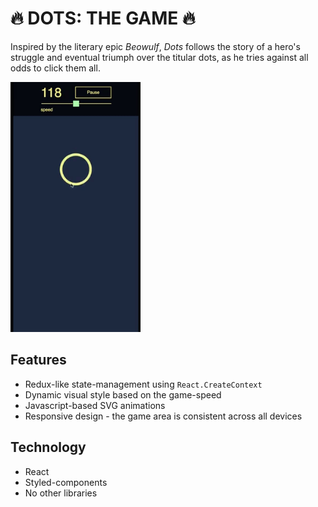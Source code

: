 # :fire: DOTS: THE GAME :fire:

Inspired by the literary epic _Beowulf_, _Dots_ follows the story of a hero's struggle and eventual triumph over the titular dots, as he tries against all odds to click them all.

<img src="./sample_media/dot-game--gameplay.gif" height="400px" />

## Features

- Redux-like state-management using `React.CreateContext`
- Dynamic visual style based on the game-speed
- Javascript-based SVG animations
- Responsive design - the game area is consistent across all devices

## Technology

- React
- Styled-components
- No other libraries
